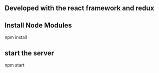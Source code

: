## Developed with the react framework and redux

## Install Node Modules

npm install

## start the server

npm start

